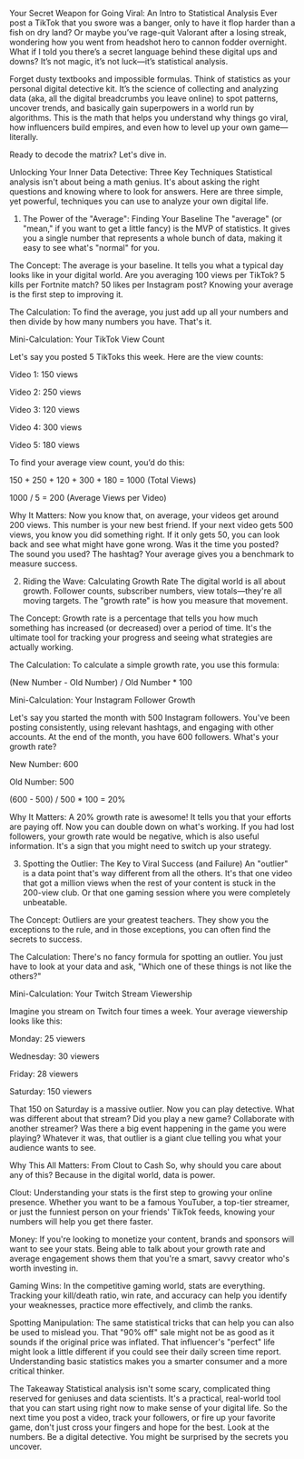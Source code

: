 Your Secret Weapon for Going Viral: An Intro to Statistical Analysis
Ever post a TikTok that you swore was a banger, only to have it flop harder than a fish on dry land? Or maybe you’ve rage-quit Valorant after a losing streak, wondering how you went from headshot hero to cannon fodder overnight. What if I told you there’s a secret language behind these digital ups and downs? It’s not magic, it’s not luck—it’s statistical analysis.

Forget dusty textbooks and impossible formulas. Think of statistics as your personal digital detective kit. It’s the science of collecting and analyzing data (aka, all the digital breadcrumbs you leave online) to spot patterns, uncover trends, and basically gain superpowers in a world run by algorithms. This is the math that helps you understand why things go viral, how influencers build empires, and even how to level up your own game—literally.

Ready to decode the matrix? Let's dive in.

Unlocking Your Inner Data Detective: Three Key Techniques
Statistical analysis isn't about being a math genius. It's about asking the right questions and knowing where to look for answers. Here are three simple, yet powerful, techniques you can use to analyze your own digital life.

1. The Power of the "Average": Finding Your Baseline
The "average" (or "mean," if you want to get a little fancy) is the MVP of statistics. It gives you a single number that represents a whole bunch of data, making it easy to see what's "normal" for you.

The Concept: The average is your baseline. It tells you what a typical day looks like in your digital world. Are you averaging 100 views per TikTok? 5 kills per Fortnite match? 50 likes per Instagram post? Knowing your average is the first step to improving it.

The Calculation: To find the average, you just add up all your numbers and then divide by how many numbers you have. That's it.

Mini-Calculation: Your TikTok View Count

Let's say you posted 5 TikToks this week. Here are the view counts:

Video 1: 150 views

Video 2: 250 views

Video 3: 120 views

Video 4: 300 views

Video 5: 180 views

To find your average view count, you’d do this:

150 + 250 + 120 + 300 + 180 = 1000 (Total Views)

1000 / 5 = 200 (Average Views per Video)

Why It Matters: Now you know that, on average, your videos get around 200 views. This number is your new best friend. If your next video gets 500 views, you know you did something right. If it only gets 50, you can look back and see what might have gone wrong. Was it the time you posted? The sound you used? The hashtag? Your average gives you a benchmark to measure success.

2. Riding the Wave: Calculating Growth Rate
The digital world is all about growth. Follower counts, subscriber numbers, view totals—they're all moving targets. The "growth rate" is how you measure that movement.

The Concept: Growth rate is a percentage that tells you how much something has increased (or decreased) over a period of time. It's the ultimate tool for tracking your progress and seeing what strategies are actually working.

The Calculation: To calculate a simple growth rate, you use this formula:

(New Number - Old Number) / Old Number * 100

Mini-Calculation: Your Instagram Follower Growth

Let's say you started the month with 500 Instagram followers. You've been posting consistently, using relevant hashtags, and engaging with other accounts. At the end of the month, you have 600 followers. What's your growth rate?

New Number: 600

Old Number: 500

(600 - 500) / 500 * 100 = 20%

Why It Matters: A 20% growth rate is awesome! It tells you that your efforts are paying off. Now you can double down on what's working. If you had lost followers, your growth rate would be negative, which is also useful information. It's a sign that you might need to switch up your strategy.

3. Spotting the Outlier: The Key to Viral Success (and Failure)
An "outlier" is a data point that's way different from all the others. It's that one video that got a million views when the rest of your content is stuck in the 200-view club. Or that one gaming session where you were completely unbeatable.

The Concept: Outliers are your greatest teachers. They show you the exceptions to the rule, and in those exceptions, you can often find the secrets to success.

The Calculation: There's no fancy formula for spotting an outlier. You just have to look at your data and ask, "Which one of these things is not like the others?"

Mini-Calculation: Your Twitch Stream Viewership

Imagine you stream on Twitch four times a week. Your average viewership looks like this:

Monday: 25 viewers

Wednesday: 30 viewers

Friday: 28 viewers

Saturday: 150 viewers

That 150 on Saturday is a massive outlier. Now you can play detective. What was different about that stream? Did you play a new game? Collaborate with another streamer? Was there a big event happening in the game you were playing? Whatever it was, that outlier is a giant clue telling you what your audience wants to see.

Why This All Matters: From Clout to Cash
So, why should you care about any of this? Because in the digital world, data is power.

Clout: Understanding your stats is the first step to growing your online presence. Whether you want to be a famous YouTuber, a top-tier streamer, or just the funniest person on your friends' TikTok feeds, knowing your numbers will help you get there faster.

Money: If you're looking to monetize your content, brands and sponsors will want to see your stats. Being able to talk about your growth rate and average engagement shows them that you're a smart, savvy creator who's worth investing in.

Gaming Wins: In the competitive gaming world, stats are everything. Tracking your kill/death ratio, win rate, and accuracy can help you identify your weaknesses, practice more effectively, and climb the ranks.

Spotting Manipulation: The same statistical tricks that can help you can also be used to mislead you. That "90% off" sale might not be as good as it sounds if the original price was inflated. That influencer's "perfect" life might look a little different if you could see their daily screen time report. Understanding basic statistics makes you a smarter consumer and a more critical thinker.

The Takeaway
Statistical analysis isn't some scary, complicated thing reserved for geniuses and data scientists. It's a practical, real-world tool that you can start using right now to make sense of your digital life. So the next time you post a video, track your followers, or fire up your favorite game, don't just cross your fingers and hope for the best. Look at the numbers. Be a digital detective. You might be surprised by the secrets you uncover.